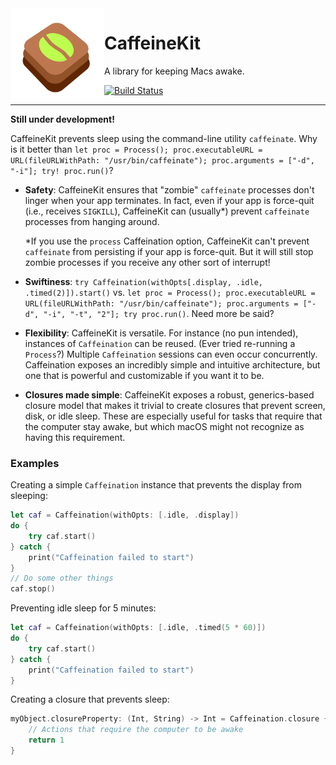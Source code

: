 <img src="https://github.com/aaplmath/CaffeineKit/raw/master/logo.png" height="150" align="left">

# CaffeineKit

A library for keeping Macs awake.

[![Build Status](https://travis-ci.org/aaplmath/CaffeineKit.svg?branch=master)](https://travis-ci.org/aaplmath/CaffeineKit)

---

**Still under development!**

CaffeineKit prevents sleep using the command-line utility `caffeinate`. Why is it better than `let proc = Process(); proc.executableURL = URL(fileURLWithPath: "/usr/bin/caffeinate"); proc.arguments = ["-d", "-i"]; try! proc.run()`?

* **Safety**: CaffeineKit ensures that "zombie" `caffeinate` processes don't linger when your app terminates. In fact, even if your app is force-quit (i.e., receives `SIGKILL`), CaffeineKit can (usually\*) prevent `caffeinate` processes from hanging around.

    \*If you use the `process` Caffeination option, CaffeineKit can't prevent `caffeinate` from persisting if your app is force-quit. But it will still stop zombie processes if you receive any other sort of interrupt!
  
* **Swiftiness**: `try Caffeination(withOpts[.display, .idle, .timed(2)]).start()` vs. `let proc = Process(); proc.executableURL = URL(fileURLWithPath: "/usr/bin/caffeinate"); proc.arguments = ["-d", "-i", "-t", "2"]; try proc.run()`. Need more be said?
* **Flexibility**: CaffeineKit is versatile. For instance (no pun intended), instances of `Caffeination` can be reused. (Ever tried re-running a `Process`?) Multiple `Caffeination` sessions can even occur concurrently. Caffeination exposes an incredibly simple and intuitive architecture, but one that is powerful and customizable if you want it to be.
* **Closures made simple**: CaffeineKit exposes a robust, generics-based closure model that makes it trivial to create closures that prevent screen, disk, or idle sleep. These are especially useful for tasks that require that the computer stay awake, but which macOS might not recognize as having this requirement.



### Examples

Creating a simple `Caffeination` instance that prevents the display from sleeping:

```swift
let caf = Caffeination(withOpts: [.idle, .display])
do {
    try caf.start()
} catch {
    print("Caffeination failed to start")
}
// Do some other things
caf.stop()
```



Preventing idle sleep for 5 minutes:

```swift
let caf = Caffeination(withOpts: [.idle, .timed(5 * 60)])
do {
    try caf.start()
} catch {
    print("Caffeination failed to start")
}
```



Creating a closure that prevents sleep:

```swift
myObject.closureProperty: (Int, String) -> Int = Caffeination.closure { (myInt, myStr) -> Int in
    // Actions that require the computer to be awake
    return 1
}
```

